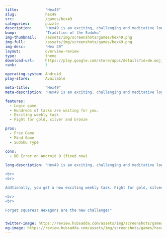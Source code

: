```yaml
---
title:            "Hex49"
slug:             hex49
src:              /games/hex49
categories:       puzzle
description:      "Hex49 is an exciting, challenging and meditative logic game in the tradition of the game Sudoku."
bump:             "Tradition of the Sudoku"
img-thumbnail:    /assets/img/screenshots/games/hex49.png
img-full:         /assets/img/screenshots/games/hex49.png
img-desc:         "Hex 49"
layout:           overview-review
type:             theme
download-url:     https://play.google.com/store/apps/details?id=de.mojjar.hex49&hl=en
rank:             3

operating-system: Android
play-store:       Available

meta-title:       "Hex49"
meta-description: "Hex49 is an exciting, challenging and meditative logic game in the tradition of the game Sudoku."

features:
  - Logic game
  - Hundreds of tasks are waiting for you.
  - Exciting weekly task
  - Fight for gold, silver and bronze

pros:
  - Free Game
  - Mind Game
  - Sudoku Type

cons:
  - DB Error on Android 9 (fixed now)
  
long-description: "Hex49 is an exciting, challenging and meditative logic game in the tradition of the game Sudoku. But our playing board consists of hexagons: 7 rows and 7 columns have to be filled with the number tiles 1 to 7. Hundreds of tasks are waiting for you.

<br>
<br>

Addtionally, you get a new exciting weekly task. Fight for gold, silver and bronze. Try to fill the playing board fast and correctly - there are several solutions. A whole new fun is waiting for you. A whole new number puzzle.

<br>
<br>

Forget squares! Hexagons are the new challenge!"


twitter-image: https://review.hubsadda.com/assets/img/screenshots/games/hex49.png
og-image: https://review.hubsadda.com/assets/img/screenshots/games/hex49.png
---
```


